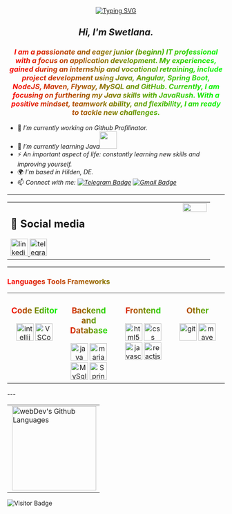 <style>
td, th {
   border: none!important;
}
h1, h3 {
background-image:linear-gradient(to right, #ff0000, #00ff00); 
-webkit-background-clip: text;
-webkit-text-fill-color: transparent;
}
</style>

<!-- [![Typing SVG](https://readme-typing-svg.herokuapp.com?font=SainsComic&size=35&duration=3000&pause=2000&color=19830B7B&background=83761100&center=true&multiline=true&random=false&width=435&lines=Hi%2C+I'm+Swetlana.)](https://git.io/typing-svg)
[![Typing SVG](https://readme-typing-svg.herokuapp.com?font=SainsComic&weight=900&size=35&duration=2000&pause=2000&color=19830B7B&background=83761100&vCenter=true&multiline=true&random=false&width=435&lines=Glad+to+see+you+here!)](https://git.io/typing-svg) -->
<div id ="header" align="center">
<p>
<a href="https://git.io/typing-svg"><img src="https://readme-typing-svg.herokuapp.com?font=SainsComic&weight=900&size=35&duration=3000&pause=2000&color=09521CDA&background=83761100&center=true&multiline=true&random=false&width=450&height=60&lines=Glad+to+see+you+here!" alt="Typing SVG" /></a>
<h2><em>Hi, I'm Swetlana.</em></h2>
</p>
<p><h3><em> I am a passionate and eager junior (beginn) IT professional with a focus on application development. My experiences, gained during an internship and vocational retraining, include project development using Java, Angular, Spring Boot, NodeJS, Maven, Flyway, MySQL and GitHub. Currently, I am focusing on furthering my Java skills with JavaRush. With a positive mindset, teamwork ability, and flexibility, I am ready to tackle new challenges.</em></h3></p>
</div>


<!--
**SwSa2022/SwSa2022** is a ✨ _special_ ✨ repository because its `README.md` (this file) appears on your GitHub profile.

Here are some ideas to get you started:

- 👯 I’m looking to collaborate on ...
- 🤔 I’m looking for help with ...
- 💬 Ask me about ...
- 😄 Pronouns: ...
- 📫 How to reach me: 
-->
- 🔭 *I’m currently working on Github Profilinator.*
- 🌱 *I’m currently learning Java*<img src="https://media.giphy.com/media/WUlplcMpOCEmTGBtBW/giphy.gif" width="40px">
- ⚡ *An important aspect of life: constantly learning new skills and improving yourself.*
- 🌍  *I'm based in Hilden, DE.*
- 📫 *Connect with me:  [![Telegram Badge](https://img.shields.io/badge/-SwetlanaSajzewa-blue?style=flat&logo=Telegram&logoColor=white)](https://t.me/SwSa40721) [![Gmail Badge](https://img.shields.io/badge/-Gmail-red?style=flat&logo=Gmail&logoColor=white)](mailto:anamess31@gmail.com)* 

---

<div>
<table ><tr><td valign="top" width="40%" border="none">
<div align="left"> 
<h2>🤝 Social media</h2>
<a href="https://www.linkedin.com/in/svsa-2023y02m %D0%B0%D0%BB%D0%B5%D0%BA%D1%81%D0%B5%D0%B9-%D1%84%D0%B8%D0%BB%D0%B8%D0%BC%D0%BE%D0%BD%D0%BE%D0%B2-2a0b07257/" target="_blank">
<img src="https://cdn-icons-png.flaticon.com/512/2504/2504799.png" width="40" height="40" alt="linkedin" />
</a>
<a href="https://t.me/SwSa40721" target="_blank">
<img src="https://cdn-icons-png.flaticon.com/512/2111/2111646.png" width="40" height="40" alt="telegram group" />
</a>
</div></td>
<td valign="top" width="45%" border="0"></td>
<td valign="top" width="55%" border="0">
<div align="center"><img src="https://spotify-github-profile.vercel.app/api/view?uid=31if3f2whgtd3pz35u2ei3gpnyze&cover_image=true&theme=default&show_offline=false&background_color=121212&interchange=false&bar_color_cover=true" width="100%"height="100%"/></div>  </td>
</tr>
</table>
</div>

---

### Languages Tools Frameworks
<table><tr>
<td valign="top" width="25%" border="0" align="center">
<!-- <div align="center"> -->
<h3>Code Editor</h3>
<img src="https://cdn.jsdelivr.net/gh/devicons/devicon@latest/icons/intellij/intellij-original.svg" title="intellij" alt="intellij" width="40" height="40"/>
<img src="https://cdn.jsdelivr.net/gh/devicons/devicon@latest/icons/vscode/vscode-original.svg" title="VSCode" alt="VSCode" width="40" height="40"/>
<!-- </div> -->
</td>
<td valign="top" width="25%" border="0" align="center">
<!-- <div align="center"> -->
<h3>Backend and Database</h3>
<img src="https://cdn.jsdelivr.net/gh/devicons/devicon@latest/icons/java/java-original-wordmark.svg" title="java" alt="java" width="40" height="40"/>
<img src="https://cdn.jsdelivr.net/gh/devicons/devicon@latest/icons/mariadb/mariadb-original.svg" title="mariaDB" alt="mariaDB" width="40" height="40"/>
<img src="https://cdn.jsdelivr.net/gh/devicons/devicon@latest/icons/mysql/mysql-original.svg" title="MySql" alt="MySql" width="40" height="40"/>
<img src="https://cdn.jsdelivr.net/gh/devicons/devicon@latest/icons/spring/spring-original.svg" title="spring" alt="Spring" width="40" height="40"/></td>
<!-- </div> -->
<td valign="top" width="25%" border="0" align="center">
<!-- <div align="center"> -->
<h3>Frontend</h3>
<img src="https://cdn.jsdelivr.net/gh/devicons/devicon@latest/icons/html5/html5-original.svg" title="html5" alt="html5" width="40" height="40"/>
<img src="https://cdn.jsdelivr.net/gh/devicons/devicon@latest/icons/css3/css3-original.svg"  title="css" alt="css" width="40" height="40"/>
<img src="https://cdn.jsdelivr.net/gh/devicons/devicon@latest/icons/javascript/javascript-original.svg" title="javascript" alt="javascript" width="40" height="40"/>
<img src="https://cdn.jsdelivr.net/gh/devicons/devicon@latest/icons/react/react-original.svg"  title="ReactJS" alt="reactjs" width="40" height="40"/>
<!-- </div> -->
<td valign="top" width="25%" border="0" align="center">
<!-- <div align="center"> -->
<h3>Other</h3>
<img src="https://cdn.jsdelivr.net/gh/devicons/devicon@latest/icons/github/github-original.svg" title="git" alt="git" width="40" height="40"/>
<img src="https://cdn.jsdelivr.net/gh/devicons/devicon@latest/icons/maven/maven-original.svg" title="maven" alt="maven" width="40" height="40"/>
<!-- </div> -->
</tr></table>
<!-- <div align="center">
<img src="https://cdn.jsdelivr.net/gh/devicons/devicon@latest/icons/intellij/intellij-original.svg" title="intellij" alt="intellij" width="40" height="40"/>
<img src="https://cdn.jsdelivr.net/gh/devicons/devicon@latest/icons/vscode/vscode-original.svg" title="VSCode" alt="VSCode" width="40" height="40"/>
<img src="https://cdn.jsdelivr.net/gh/devicons/devicon@latest/icons/github/github-original.svg" title="git" alt="git" width="40" height="40"/>
<img src="https://cdn.jsdelivr.net/gh/devicons/devicon@latest/icons/spring/spring-original.svg" title="spring" alt="Spring" width="40" height="40"/>
<img src="https://cdn.jsdelivr.net/gh/devicons/devicon@latest/icons/maven/maven-original.svg" title="maven" alt="maven" width="40" height="40"/>
<img src="https://cdn.jsdelivr.net/gh/devicons/devicon@latest/icons/java/java-original-wordmark.svg" title="java" alt="java" width="40" height="40"/>
<img src="https://cdn.jsdelivr.net/gh/devicons/devicon@latest/icons/mariadb/mariadb-original.svg" title="mariaDB" alt="mariaDB" width="40" height="40"/>
<img src="https://cdn.jsdelivr.net/gh/devicons/devicon@latest/icons/mysql/mysql-original.svg" title="MySql" alt="MySql" width="40" height="40"/>
<img src="https://cdn.jsdelivr.net/gh/devicons/devicon@latest/icons/html5/html5-original.svg" title="html5" alt="html5" width="40" height="40"/>
<img src="https://cdn.jsdelivr.net/gh/devicons/devicon@latest/icons/css3/css3-original.svg"  title="css" alt="css" width="40" height="40"/>
<img src="https://cdn.jsdelivr.net/gh/devicons/devicon@latest/icons/javascript/javascript-original.svg" title="javascript" alt="javascript" width="40" height="40"/>
<img src="https://cdn.jsdelivr.net/gh/devicons/devicon@latest/icons/react/react-original.svg"  title="ReactJS" alt="reactjs" width="40" height="40"/>
</div>
 -->
---
<table>
  <tr>
    <!-- <td>
      <img align="left" src="http://github-readme-streak-stats.herokuapp.com?user=SwSa2022&theme=dark&background=000000" alt="webDev's Github stats" />
    </td> -->
    <td>
      <img height="195px" align="right" alt="webDev's Github Languages" src="https://github-readme-stats-sigma-five.vercel.app/api/top-langs/?username=SwSa2022&layout=compact&theme=vision-friendly-light" />
    </td>
  </tr>
</table>

![Visitor Badge](https://visitor-badge.laobi.icu/badge?page_id=SwSa2022)




































































